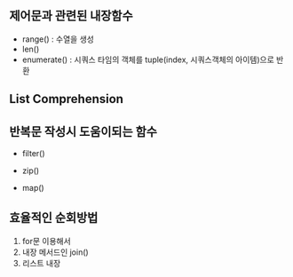 
## 제어문과 관련된 내장함수
- range() : 수열을 생성
- len()
- enumerate() : 시쿼스 타임의 객체를 tuple(index, 시쿼스객체의 아이템)으로 반환

## List Comprehension


## 반복문 작성시 도움이되는 함수
- filter()

- zip()

- map()

## 효율적인 순회방법
1. for문 이용해서
2. 내장 메서드인 join()
3. 리스트 내장